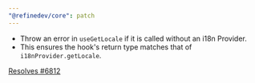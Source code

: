```yaml
---
"@refinedev/core": patch
---
```


- Throw an error in `useGetLocale` if it is called without an i18n Provider.
- This ensures the hook's return type matches that of `i18nProvider.getLocale`.

[Resolves #6812](https://github.com/refinedev/refine/issues/6812)
